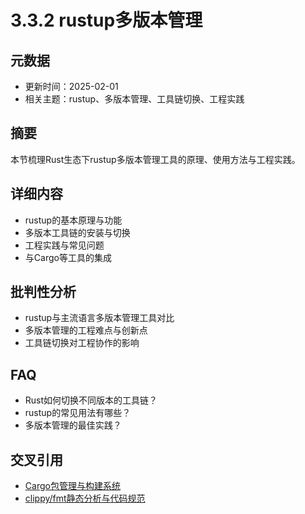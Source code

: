 # 3.3.2 rustup多版本管理

## 元数据

- 更新时间：2025-02-01
- 相关主题：rustup、多版本管理、工具链切换、工程实践

## 摘要

本节梳理Rust生态下rustup多版本管理工具的原理、使用方法与工程实践。

## 详细内容

- rustup的基本原理与功能
- 多版本工具链的安装与切换
- 工程实践与常见问题
- 与Cargo等工具的集成

## 批判性分析

- rustup与主流语言多版本管理工具对比
- 多版本管理的工程难点与创新点
- 工具链切换对工程协作的影响

## FAQ

- Rust如何切换不同版本的工具链？
- rustup的常见用法有哪些？
- 多版本管理的最佳实践？

## 交叉引用

- [Cargo包管理与构建系统](./3.3.1_Cargo包管理与构建系统.md)
- [clippy/fmt静态分析与代码规范](./3.3.3_clippy_fmt静态分析与代码规范.md)
